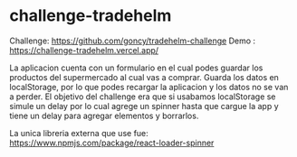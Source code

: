 # challenge-tradehelm

Challenge: https://github.com/goncy/tradehelm-challenge
Demo : https://challenge-tradehelm.vercel.app/

La aplicacion cuenta con un formulario en el cual podes guardar los productos del supermercado al cual vas a comprar. Guarda los datos en localStorage, por lo que podes recargar la aplicacion y los datos no se van a perder.
El objetivo del challenge era que si usabamos localStorage se simule un delay por lo cual agrege un spinner hasta que cargue la app y tiene un delay para agregar elementos y borrarlos.

La unica libreria externa que use fue: https://www.npmjs.com/package/react-loader-spinner
